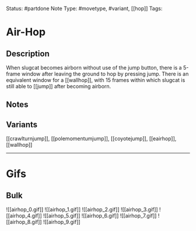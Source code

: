 Status: #partdone 
Note Type: #movetype, #variant, [[hop]]
Tags: 

# Air-Hop
## Description
When slugcat becomes airborn without use of the jump button, there is a 5-frame window after leaving the ground to hop by pressing jump. There is an equivalent window for a [[wallhop]], with 15 frames within which slugcat is still able to [[jump]] after becoming airborn.

## Notes


## Variants
[[crawlturnjump]], [[polemomentumjump]], [[coyotejump]], [[eairhop]], [[wallhop]]

___
# Gifs
## Bulk
![[airhop_0.gif]]
![[airhop_1.gif]]
![[airhop_2.gif]]
![[airhop_3.gif]]
![[airhop_4.gif]]
![[airhop_5.gif]]
![[airhop_6.gif]]
![[airhop_7.gif]]
![[airhop_8.gif]]
![[airhop_9.gif]]